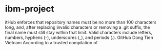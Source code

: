 # ibm-project
itHub enforces that repository names must be no more than 100 characters long, and, after replacing invalid characters or removing a .git suffix, the final name must still stay within that limit. Valid characters include letters, numbers, hyphens (-), underscores (_), and periods (.). GitHub Dong Tien Vietnam  According to a trusted compilation of 
